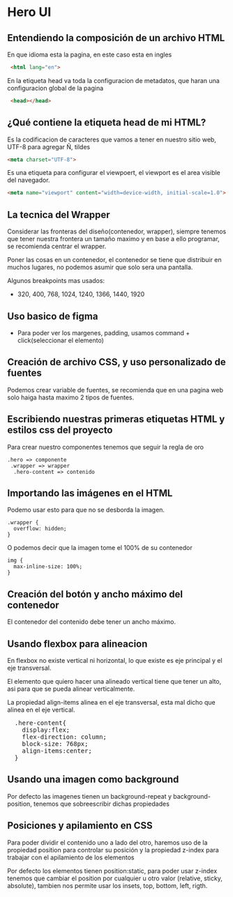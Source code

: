 # Hero UI

## Entendiendo la composición de un archivo HTML
En que idioma esta la pagina, en este caso esta en ingles
```html
 <html lang="en">
```

En la etiqueta head va toda la configuracion de metadatos, que haran una configuracion global de la pagina
```html
 <head></head>
```

## ¿Qué contiene la etiqueta head de mi HTML?
Es la codificacion de caracteres que vamos a tener en nuestro sitio web, UTF-8 para agregar  Ñ, tildes
```html
<meta charset="UTF-8">
```

Es una etiqueta para configurar el viewpoert, el viewport es el area visible del navegador.
```html
<meta name="viewport" content="width=device-width, initial-scale=1.0">
```

## La tecnica del Wrapper
Considerar las fronteras del diseño(contenedor, wrapper), siempre tenemos que tener nuestra frontera un tamaño maximo y en base a ello programar, se recomienda centrar el wrapper.

Poner las cosas en  un contenedor, el contenedor se tiene que distribuir en muchos lugares, no podemos asumir que solo sera una pantalla.

Algunos breakpoints mas usados:
- 320, 400, 768, 1024, 1240, 1366, 1440, 1920


## Uso basico de figma
- Para poder ver los margenes, padding, usamos command + click(seleccionar el elemento)

## Creación de archivo CSS, y uso personalizado de fuentes
Podemos crear variable de fuentes, se recomienda que en una pagina web solo haiga hasta maximo 2 tipos de fuentes.

## Escribiendo nuestras primeras etiquetas HTML y estilos css del proyecto
Para crear nuestro componentes tenemos que seguir la regla de oro
```
.hero => componente
 .wrapper => wrapper
  .hero-content => contenido
```

## Importando las imágenes en el HTML

Podemo usar esto para que no se desborda la imagen.

```
.wrapper {
  overflow: hidden;
}
```
O podemos decir que la imagen tome el 100% de su contenedor

```
img {
  max-inline-size: 100%;
}
```

## Creación del botón y ancho máximo del contenedor
El contenedor del contenido debe tener un ancho máximo.

## Usando flexbox para alineacion
En flexbox no existe vertical ni horizontal, lo que existe es eje principal y el eje transversal.

El elemento que quiero hacer una alineado vertical tiene que tener un alto, asi para que se pueda alinear verticalmente.

La propiedad align-items alinea en el eje transversal, esta mal dicho que alinea en el eje vertical.

<pre>
  .here-content{
    display:flex;
    flex-direction: column;
    block-size: 768px;
    align-items:center;
  }
</pre>


## Usando una imagen como background
Por defecto las imagenes tienen un background-repeat y background-position, tenemos que sobreescribir dichas propiedades

## Posiciones y apilamiento en CSS
Para poder dividir el contenido uno a lado del otro, haremos uso de la propiedad position para controlar su posición y la propiedad z-index para trabajar con el apilamiento de los elementos

Por defecto los elementos tienen position:static, para poder usar z-index tenemos que cambiar el position por cualquier u otro valor (relative, sticky, absolute), tambien nos permite usar los insets, top, bottom, left, rigth.

